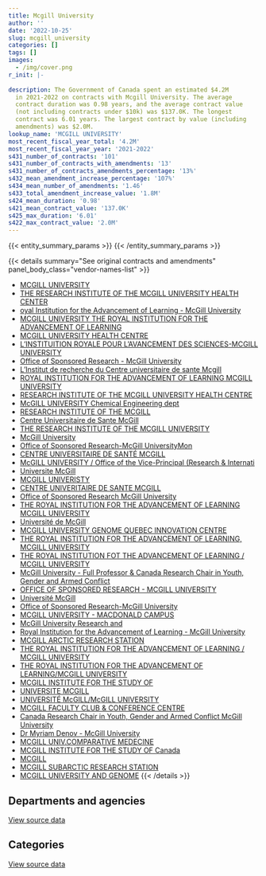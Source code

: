 ```yaml
---
title: Mcgill University
author: ''
date: '2022-10-25'
slug: mcgill_university
categories: []
tags: []
images:
  - /img/cover.png
r_init: |-
  
description: The Government of Canada spent an estimated $4.2M
  in 2021-2022 on contracts with Mcgill University. The average
  contract duration was 0.98 years, and the average contract value
  (not including contracts under $10k) was $137.0K. The longest
  contract was 6.01 years. The largest contract by value (including
  amendments) was $2.0M.
lookup_name: 'MCGILL UNIVERSITY'
most_recent_fiscal_year_total: '4.2M'
most_recent_fiscal_year_year: '2021-2022'
s431_number_of_contracts: '101'
s431_number_of_contracts_with_amendments: '13'
s431_number_of_contracts_amendments_percentage: '13%'
s432_mean_amendment_increase_percentage: '107%'
s434_mean_number_of_amendments: '1.46'
s433_total_amendment_increase_value: '1.8M'
s424_mean_duration: '0.98'
s421_mean_contract_value: '137.0K'
s425_max_duration: '6.01'
s422_max_contract_value: '2.0M'
---
```


<script src="/rmarkdown-libs/htmlwidgets/htmlwidgets.js"></script>
<link href="/rmarkdown-libs/datatables-css/datatables-crosstalk.css" rel="stylesheet" />
<script src="/rmarkdown-libs/datatables-binding/datatables.js"></script>
<script src="/rmarkdown-libs/jquery/jquery-3.6.0.min.js"></script>
<link href="/rmarkdown-libs/dt-core-bootstrap/css/dataTables.bootstrap.min.css" rel="stylesheet" />
<link href="/rmarkdown-libs/dt-core-bootstrap/css/dataTables.bootstrap.extra.css" rel="stylesheet" />
<script src="/rmarkdown-libs/dt-core-bootstrap/js/jquery.dataTables.min.js"></script>
<script src="/rmarkdown-libs/dt-core-bootstrap/js/dataTables.bootstrap.min.js"></script>
<link href="/rmarkdown-libs/crosstalk/css/crosstalk.min.css" rel="stylesheet" />
<script src="/rmarkdown-libs/crosstalk/js/crosstalk.min.js"></script>
<script src="/rmarkdown-libs/htmlwidgets/htmlwidgets.js"></script>
<link href="/rmarkdown-libs/datatables-css/datatables-crosstalk.css" rel="stylesheet" />
<script src="/rmarkdown-libs/datatables-binding/datatables.js"></script>
<script src="/rmarkdown-libs/jquery/jquery-3.6.0.min.js"></script>
<link href="/rmarkdown-libs/dt-core-bootstrap/css/dataTables.bootstrap.min.css" rel="stylesheet" />
<link href="/rmarkdown-libs/dt-core-bootstrap/css/dataTables.bootstrap.extra.css" rel="stylesheet" />
<script src="/rmarkdown-libs/dt-core-bootstrap/js/jquery.dataTables.min.js"></script>
<script src="/rmarkdown-libs/dt-core-bootstrap/js/dataTables.bootstrap.min.js"></script>
<link href="/rmarkdown-libs/crosstalk/css/crosstalk.min.css" rel="stylesheet" />
<script src="/rmarkdown-libs/crosstalk/js/crosstalk.min.js"></script>

{{< entity_summary_params >}}
{{< /entity_summary_params >}}

{{< details summary="See original contracts and amendments" panel_body_class="vendor-names-list" >}}
- [MCGILL UNIVERSITY](https://search.open.canada.ca/en/ct/?sort=contract_value_f%20desc&page=1&search_text=%22MCGILL%20UNIVERSITY%22)
- [THE RESEARCH INSTITUTE OF THE MCGILL UNIVERSITY HEALTH CENTER](https://search.open.canada.ca/en/ct/?sort=contract_value_f%20desc&page=1&search_text=%22THE%20RESEARCH%20INSTITUTE%20OF%20THE%20MCGILL%20UNIVERSITY%20HEALTH%20CENTER%22)
- [oyal Institution for the Advancement of Learning - McGill University](https://search.open.canada.ca/en/ct/?sort=contract_value_f%20desc&page=1&search_text=%22oyal%20Institution%20for%20the%20Advancement%20of%20Learning%20-%20McGill%20University%22)
- [MCGILL UNIVERSITY THE ROYAL INSTITUTION FOR THE ADVANCEMENT OF LEARNING](https://search.open.canada.ca/en/ct/?sort=contract_value_f%20desc&page=1&search_text=%22MCGILL%20UNIVERSITY%20THE%20ROYAL%20INSTITUTION%20FOR%20THE%20ADVANCEMENT%20OF%20LEARNING%22)
- [MCGILL UNIVERSITY HEALTH CENTRE](https://search.open.canada.ca/en/ct/?sort=contract_value_f%20desc&page=1&search_text=%22MCGILL%20UNIVERSITY%20HEALTH%20CENTRE%22)
- [L’INSTITUITION ROYALE POUR L’AVANCEMENT DES SCIENCES-MCGILL UNIVERSITY](https://search.open.canada.ca/en/ct/?sort=contract_value_f%20desc&page=1&search_text=%22L%27INSTITUITION%20ROYALE%20POUR%20L%27AVANCEMENT%20DES%20SCIENCES-MCGILL%20UNIVERSITY%22)
- [Office of Sponsored Research - McGill University](https://search.open.canada.ca/en/ct/?sort=contract_value_f%20desc&page=1&search_text=%22Office%20of%20Sponsored%20Research%20-%20McGill%20University%22)
- [L’Institut de recherche du Centre universitaire de sante Mcgill](https://search.open.canada.ca/en/ct/?sort=contract_value_f%20desc&page=1&search_text=%22L%27Institut%20de%20recherche%20du%20Centre%20universitaire%20de%20sante%20Mcgill%22)
- [ROYAL INSTITUTION FOR THE ADVANCEMENT OF LEARNING MCGILL UNIVERSITY](https://search.open.canada.ca/en/ct/?sort=contract_value_f%20desc&page=1&search_text=%22ROYAL%20INSTITUTION%20FOR%20THE%20ADVANCEMENT%20OF%20LEARNING%20MCGILL%20UNIVERSITY%22)
- [RESEARCH INSTITUTE OF THE MCGILL UNIVERSITY HEALTH CENTRE](https://search.open.canada.ca/en/ct/?sort=contract_value_f%20desc&page=1&search_text=%22RESEARCH%20INSTITUTE%20OF%20THE%20MCGILL%20UNIVERSITY%20HEALTH%20CENTRE%22)
- [McGILL UNIVERSITY Chemical Engineering dept](https://search.open.canada.ca/en/ct/?sort=contract_value_f%20desc&page=1&search_text=%22McGILL%20UNIVERSITY%20Chemical%20Engineering%20dept%22)
- [RESEARCH INSTITUTE OF THE MCGILL](https://search.open.canada.ca/en/ct/?sort=contract_value_f%20desc&page=1&search_text=%22RESEARCH%20INSTITUTE%20OF%20THE%20MCGILL%22)
- [Centre Universitaire de Sante McGill](https://search.open.canada.ca/en/ct/?sort=contract_value_f%20desc&page=1&search_text=%22Centre%20Universitaire%20de%20Sante%20McGill%22)
- [THE RESEARCH INSTITUTE OF THE MCGILL UNIVERSITY](https://search.open.canada.ca/en/ct/?sort=contract_value_f%20desc&page=1&search_text=%22THE%20RESEARCH%20INSTITUTE%20OF%20THE%20MCGILL%20UNIVERSITY%22)
- [McGill University](https://search.open.canada.ca/en/ct/?sort=contract_value_f%20desc&page=1&search_text=%22McGill%20University%22)
- [Office of Sponsored Research-McGill UniversityMon](https://search.open.canada.ca/en/ct/?sort=contract_value_f%20desc&page=1&search_text=%22Office%20of%20Sponsored%20Research-McGill%20UniversityMon%22)
- [CENTRE UNIVERSITAIRE DE SANTÉ MCGILL](https://search.open.canada.ca/en/ct/?sort=contract_value_f%20desc&page=1&search_text=%22CENTRE%20UNIVERSITAIRE%20DE%20SANT%c3%89%20MCGILL%22)
- [McGILL UNIVERSITY / Office of the Vice-Principal (Research & Internati](https://search.open.canada.ca/en/ct/?sort=contract_value_f%20desc&page=1&search_text=%22McGILL%20UNIVERSITY%20%2f%20Office%20of%20the%20Vice-Principal%20%28Research%20%26%20Internati%22)
- [Universite McGill](https://search.open.canada.ca/en/ct/?sort=contract_value_f%20desc&page=1&search_text=%22Universite%20McGill%22)
- [MCGILL UNIVERISTY](https://search.open.canada.ca/en/ct/?sort=contract_value_f%20desc&page=1&search_text=%22MCGILL%20UNIVERISTY%22)
- [CENTRE UNIVERITAIRE DE SANTE MCGILL](https://search.open.canada.ca/en/ct/?sort=contract_value_f%20desc&page=1&search_text=%22CENTRE%20UNIVERITAIRE%20DE%20SANTE%20MCGILL%22)
- [Office of Sponsored Research McGill University](https://search.open.canada.ca/en/ct/?sort=contract_value_f%20desc&page=1&search_text=%22Office%20of%20Sponsored%20Research%20McGill%20University%22)
- [THE ROYAL INSTITUTION FOR THE ADVANCEMENT OF LEARNING MCGILL UNIVERSITY](https://search.open.canada.ca/en/ct/?sort=contract_value_f%20desc&page=1&search_text=%22THE%20ROYAL%20INSTITUTION%20FOR%20THE%20ADVANCEMENT%20OF%20LEARNING%20MCGILL%20UNIVERSITY%22)
- [Université de McGill](https://search.open.canada.ca/en/ct/?sort=contract_value_f%20desc&page=1&search_text=%22Universit%c3%a9%20de%20McGill%22)
- [MCGILL UNIVERSITY GENOME QUEBEC INNOVATION CENTRE](https://search.open.canada.ca/en/ct/?sort=contract_value_f%20desc&page=1&search_text=%22MCGILL%20UNIVERSITY%20GENOME%20QUEBEC%20INNOVATION%20CENTRE%22)
- [THE ROYAL INSTITUTION FOR THE ADVANCEMENT OF LEARNING, MCGILL UNIVERSITY](https://search.open.canada.ca/en/ct/?sort=contract_value_f%20desc&page=1&search_text=%22THE%20ROYAL%20INSTITUTION%20FOR%20THE%20ADVANCEMENT%20OF%20LEARNING%2c%20MCGILL%20UNIVERSITY%22)
- [THE ROYAL INSTITUTION FOT THE ADVANCEMENT OF LEARNING / MCGILL UNIVERSITY](https://search.open.canada.ca/en/ct/?sort=contract_value_f%20desc&page=1&search_text=%22THE%20ROYAL%20INSTITUTION%20FOT%20THE%20ADVANCEMENT%20OF%20LEARNING%20%2f%20MCGILL%20UNIVERSITY%22)
- [McGill University - Full Professor & Canada Research Chair in Youth, Gender and Armed Conflict](https://search.open.canada.ca/en/ct/?sort=contract_value_f%20desc&page=1&search_text=%22McGill%20University%20-%20Full%20Professor%20%26%20Canada%20Research%20Chair%20in%20Youth%2c%20Gender%20and%20Armed%20Conflict%22)
- [OFFICE OF SPONSORED RESEARCH - MCGILL UNIVERSITY](https://search.open.canada.ca/en/ct/?sort=contract_value_f%20desc&page=1&search_text=%22OFFICE%20OF%20SPONSORED%20RESEARCH%20-%20MCGILL%20UNIVERSITY%22)
- [Université McGill](https://search.open.canada.ca/en/ct/?sort=contract_value_f%20desc&page=1&search_text=%22Universit%c3%a9%20McGill%22)
- [Office of Sponsored Research-McGill University](https://search.open.canada.ca/en/ct/?sort=contract_value_f%20desc&page=1&search_text=%22Office%20of%20Sponsored%20Research-McGill%20University%22)
- [MCGILL UNIVERSITY - MACDONALD CAMPUS](https://search.open.canada.ca/en/ct/?sort=contract_value_f%20desc&page=1&search_text=%22MCGILL%20UNIVERSITY%20-%20MACDONALD%20CAMPUS%22)
- [McGill University Research and](https://search.open.canada.ca/en/ct/?sort=contract_value_f%20desc&page=1&search_text=%22McGill%20University%20Research%20and%22)
- [Royal Institution for the Advancement of Learning - McGill University](https://search.open.canada.ca/en/ct/?sort=contract_value_f%20desc&page=1&search_text=%22Royal%20Institution%20for%20the%20Advancement%20of%20Learning%20-%20McGill%20University%22)
- [MCGILL ARCTIC RESEARCH STATION](https://search.open.canada.ca/en/ct/?sort=contract_value_f%20desc&page=1&search_text=%22MCGILL%20ARCTIC%20RESEARCH%20STATION%22)
- [THE ROYAL INSTITUTION FOR THE ADVANCEMENT OF LEARNING / MCGILL UNIVERSITY](https://search.open.canada.ca/en/ct/?sort=contract_value_f%20desc&page=1&search_text=%22THE%20ROYAL%20INSTITUTION%20FOR%20THE%20ADVANCEMENT%20OF%20LEARNING%20%2f%20MCGILL%20UNIVERSITY%22)
- [THE ROYAL INSTITUTION FOR THE ADVANCEMENT OF LEARNING/MCGILL UNIVERSITY](https://search.open.canada.ca/en/ct/?sort=contract_value_f%20desc&page=1&search_text=%22THE%20ROYAL%20INSTITUTION%20FOR%20THE%20ADVANCEMENT%20OF%20LEARNING%2fMCGILL%20UNIVERSITY%22)
- [MCGILL INSTITUTE FOR THE STUDY OF](https://search.open.canada.ca/en/ct/?sort=contract_value_f%20desc&page=1&search_text=%22MCGILL%20INSTITUTE%20FOR%20THE%20STUDY%20OF%22)
- [UNIVERSITE MCGILL](https://search.open.canada.ca/en/ct/?sort=contract_value_f%20desc&page=1&search_text=%22UNIVERSITE%20MCGILL%22)
- [UNIVERSITÉ McGILL/McGILL UNIVERSITY](https://search.open.canada.ca/en/ct/?sort=contract_value_f%20desc&page=1&search_text=%22UNIVERSIT%c3%89%20McGILL%2fMcGILL%20UNIVERSITY%22)
- [MCGILL FACULTY CLUB & CONFERENCE CENTRE](https://search.open.canada.ca/en/ct/?sort=contract_value_f%20desc&page=1&search_text=%22MCGILL%20FACULTY%20CLUB%20%26%20CONFERENCE%20CENTRE%22)
- [Canada Research Chair in Youth, Gender and Armed Conflict McGill University](https://search.open.canada.ca/en/ct/?sort=contract_value_f%20desc&page=1&search_text=%22Canada%20Research%20Chair%20in%20Youth%2c%20Gender%20and%20Armed%20Conflict%20McGill%20University%22)
- [Dr Myriam Denov - McGill University](https://search.open.canada.ca/en/ct/?sort=contract_value_f%20desc&page=1&search_text=%22Dr%20Myriam%20Denov%20-%20McGill%20University%22)
- [MCGILL UNIV.COMPARATIVE MEDECINE](https://search.open.canada.ca/en/ct/?sort=contract_value_f%20desc&page=1&search_text=%22MCGILL%20UNIV.COMPARATIVE%20MEDECINE%22)
- [MCGILL INSTITUTE FOR THE STUDY OF Canada](https://search.open.canada.ca/en/ct/?sort=contract_value_f%20desc&page=1&search_text=%22MCGILL%20INSTITUTE%20FOR%20THE%20STUDY%20OF%20Canada%22)
- [MCGILL](https://search.open.canada.ca/en/ct/?sort=contract_value_f%20desc&page=1&search_text=%22MCGILL%22)
- [MCGILL SUBARCTIC RESEARCH STATION](https://search.open.canada.ca/en/ct/?sort=contract_value_f%20desc&page=1&search_text=%22MCGILL%20SUBARCTIC%20RESEARCH%20STATION%22)
- [MCGILL UNIVERSITY AND GENOME](https://search.open.canada.ca/en/ct/?sort=contract_value_f%20desc&page=1&search_text=%22MCGILL%20UNIVERSITY%20AND%20GENOME%22)
{{< /details >}}

## Departments and agencies

<div id="htmlwidget-1" style="width:100%;height:auto;" class="datatables html-widget"></div>
<script type="application/json" data-for="htmlwidget-1">{"x":{"style":"bootstrap","filter":"none","vertical":false,"data":[["<a href=\"/departments/aafc-aac/\">Agriculture and Agri-Food Canada<\/a>","<a href=\"/departments/cbsa-asfc/\">Canada Border Services Agency<\/a>","<a href=\"/departments/cnsc-ccsn/\">Canadian Nuclear Safety Commission<\/a>","<a href=\"/departments/csa-asc/\">Canadian Space Agency<\/a>","<a href=\"/departments/dfo-mpo/\">Fisheries and Oceans Canada<\/a>","<a href=\"/departments/dnd-mdn/\">National Defence<\/a>","<a href=\"/departments/ec/\">Environment and Climate Change Canada<\/a>","<a href=\"/departments/esdc-edsc/\">Employment and Social Development Canada<\/a>","<a href=\"/departments/hc-sc/\">Health Canada<\/a>","<a href=\"/departments/nrc-cnrc/\">National Research Council Canada<\/a>","<a href=\"/departments/nrcan-rncan/\">Natural Resources Canada<\/a>","<a href=\"/departments/osfi-bsif/\">Office of the Superintendent of Financial Institutions Canada<\/a>","<a href=\"/departments/phac-aspc/\">Public Health Agency of Canada<\/a>","<a href=\"/departments/statcan/\">Statistics Canada<\/a>","<a href=\"/departments/tc/\">Transport Canada<\/a>","<a href=\"/departments/vac-acc/\">Veterans Affairs Canada<\/a>"],[36160,null,7483.02,223547.61,null,461151.59,null,null,23589.28,11263.23,null,null,235621.3,7062.5,null,null],[254313.27,null,18707.56,259650.85,null,356467.4,63346.76,null,298789.8,71097.25,23000,30540.75,218527.43,null,10097.87,null],[103801.33,null,null,1839365.65,10164,496397.32,114517.04,8149.25,165752.26,148158.36,null,null,238753.95,null,52052.13,null],[10056,15542.32,null,1550608.51,10170,1343804.72,132359.1,6850.75,149496.24,343446.22,41475,null,524779.51,null,null,39962.5]],"container":"<table class=\"table table-striped table-hover row-border order-column display\">\n  <thead>\n    <tr>\n      <th>Department<\/th>\n      <th>2018-2019<\/th>\n      <th>2019-2020<\/th>\n      <th>2020-2021<\/th>\n      <th>2021-2022<\/th>\n    <\/tr>\n  <\/thead>\n<\/table>","options":{"order":[[4,"desc"]],"pageLength":10,"autoWidth":true,"columnDefs":[{"targets":1,"render":"function(data, type, row, meta) {\n    return type !== 'display' ? data : DTWidget.formatCurrency(data, \"$\", 2, 3, \",\", \".\", true, null);\n  }"},{"targets":2,"render":"function(data, type, row, meta) {\n    return type !== 'display' ? data : DTWidget.formatCurrency(data, \"$\", 2, 3, \",\", \".\", true, null);\n  }"},{"targets":3,"render":"function(data, type, row, meta) {\n    return type !== 'display' ? data : DTWidget.formatCurrency(data, \"$\", 2, 3, \",\", \".\", true, null);\n  }"},{"targets":4,"render":"function(data, type, row, meta) {\n    return type !== 'display' ? data : DTWidget.formatCurrency(data, \"$\", 2, 3, \",\", \".\", true, null);\n  }"},{"width":"16%","targets":[1,2,3,4]},{"className":"dt-right","targets":[1,2,3,4]}],"orderClasses":false}},"evals":["options.columnDefs.0.render","options.columnDefs.1.render","options.columnDefs.2.render","options.columnDefs.3.render"],"jsHooks":[]}</script>
<p class="text-right">
<a href="https://github.com/GoC-Spending/contracts-data/tree/main/data/out/vendors/mcgill_university/summary_by_fiscal_year_by_department.csv" class="source-data-link btn btn-link">View source data</a>
</p>

## Categories

<div id="htmlwidget-2" style="width:100%;height:auto;" class="datatables html-widget"></div>
<script type="application/json" data-for="htmlwidget-2">{"x":{"style":"bootstrap","filter":"none","vertical":false,"data":[["<a href=\"/categories/other/\">(Other)<\/a>","<a href=\"/categories/facilities_and_construction/\">Facilities and construction<\/a>","<a href=\"/categories/professional_services/\">Professional services<\/a>","<a href=\"/categories/information_technology/\">Information technology<\/a>","<a href=\"/categories/human_capital/\">Human capital<\/a>"],[null,345281.91,324058.93,78548.18,257989.52],[23000,122067.82,1199074.75,18707.56,241688.8],[null,213734.23,2603871.1,null,359505.96],[null,1171733.53,2546103.28,33351.41,417362.65]],"container":"<table class=\"table table-striped table-hover row-border order-column display\">\n  <thead>\n    <tr>\n      <th>Category<\/th>\n      <th>2018-2019<\/th>\n      <th>2019-2020<\/th>\n      <th>2020-2021<\/th>\n      <th>2021-2022<\/th>\n    <\/tr>\n  <\/thead>\n<\/table>","options":{"order":[[4,"desc"]],"dom":"t","pageLength":30,"autoWidth":true,"columnDefs":[{"targets":1,"render":"function(data, type, row, meta) {\n    return type !== 'display' ? data : DTWidget.formatCurrency(data, \"$\", 2, 3, \",\", \".\", true, null);\n  }"},{"targets":2,"render":"function(data, type, row, meta) {\n    return type !== 'display' ? data : DTWidget.formatCurrency(data, \"$\", 2, 3, \",\", \".\", true, null);\n  }"},{"targets":3,"render":"function(data, type, row, meta) {\n    return type !== 'display' ? data : DTWidget.formatCurrency(data, \"$\", 2, 3, \",\", \".\", true, null);\n  }"},{"targets":4,"render":"function(data, type, row, meta) {\n    return type !== 'display' ? data : DTWidget.formatCurrency(data, \"$\", 2, 3, \",\", \".\", true, null);\n  }"},{"width":"16%","targets":[1,2,3,4]},{"className":"dt-right","targets":[1,2,3,4]}],"orderClasses":false,"lengthMenu":[10,25,30,50,100]}},"evals":["options.columnDefs.0.render","options.columnDefs.1.render","options.columnDefs.2.render","options.columnDefs.3.render"],"jsHooks":[]}</script>
<p class="text-right">
<a href="https://github.com/GoC-Spending/contracts-data/tree/main/data/out/vendors/mcgill_university/summary_by_fiscal_year_by_category.csv" class="source-data-link btn btn-link">View source data</a>
</p>
